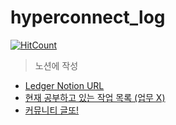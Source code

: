 # hyperconnect_log

[![HitCount](http://hits.dwyl.com/wnsgml972/hyperconnect_log.svg)](http://hits.dwyl.com/wnsgml972/hyperconnect_log)

> 노션에 작성

* [Ledger Notion URL](https://www.notion.so/wnsgml972/Daily-Log-In-Hyperconnect-4c2d65be6e56444fbbe14c31432f8a34)
* [현재 공부하고 있는 작업 목록 (업무 X)](https://www.notion.so/wnsgml972/107c8e481df64e26a488053ab1ab4030?v=bf738876c6704108aeeda7ebbca6d66d)
* [커뮤니티 글또!](https://www.notion.so/ac5b18a482fb4df497d4e8257ad4d516)
